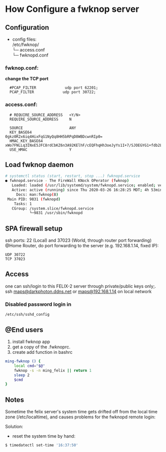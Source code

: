 How Configure a fwknop server
=============================

## Configuration

 * config files:  
 /etc/fwknop/  
 └─ access.conf  
 └─ fwknopd.conf

### fwknop.conf:
__change the TCP port__
```
  #PCAP_FILTER             udp port 62201;
  PCAP_FILTER             udp port 30722;
```
### access.conf:
```
  # REQUIRE_SOURCE_ADDRESS   <Y/N>
  REQUIRE_SOURCE_ADDRESS     N

  SOURCE                     ANY
  KEY_BASE64                 0gkz0R2x6iq4HixFqG1NyQq8HH5bRPqD8WBDcwnRIp0=
  HMAC_KEY_BASE64            xWo7FNLLq3INxE5JFC8rdCbKZ6n3A92KElhF/cEQFhqHh3oeJyYs1I+7/SJOEGYG1+fdb2LpBAYLgh1buRjVGA==
  USE_HMAC                   Y
```

## Load fwknop daemon
```bash
# systemctl status (start, restart, stop ...) fwknopd.service
● fwknopd.service - The FireWall KNock OPerator (fwknop)
   Loaded: loaded (/usr/lib/systemd/system/fwknopd.service; enabled; vendor preset: disabled)
   Active: active (running) since Thu 2020-03-26 16:28:25 MDT; 4h 53min ago
     Docs: man:fwknop(8)
 Main PID: 9831 (fwknopd)
    Tasks: 1
   CGroup: /system.slice/fwknopd.service
           └─9831 /usr/sbin/fwknopd
```

## SPA firewall setup

ssh ports: 22 (Local) and 37023 (World, through router port forwarding)
@Home Router, do port forwarding to the server (e.g. 192.168.1.14, fixed IP):
```
UDP 30722
TCP 37023
```

## Access
one can ssh/login to this FELIX-2 server through private/public keys only;.
ssh maps@darkphoton.ddns.net or maps@192.168.1.14 on local network


### Disabled password login in

`/etc/ssh/sshd_config`


## @End users

1. install fwknop app
1. get a copy of the .fwknoprc.
1. create add function in bashrc

```bash
ming-fwknop () {
	local cmd="$@"
	fwknop -s -n ming_felix || return 1
	sleep 2
	$cmd
}
```

## Notes
Sometime the felix server's system time gets drifted off from the local time zone (/etc/localtime), and causes problems for the fwknopd remote login:

Solution:
* reset the system time by hand:
```bash
$ timedatectl set-time '16:37:50'
```
